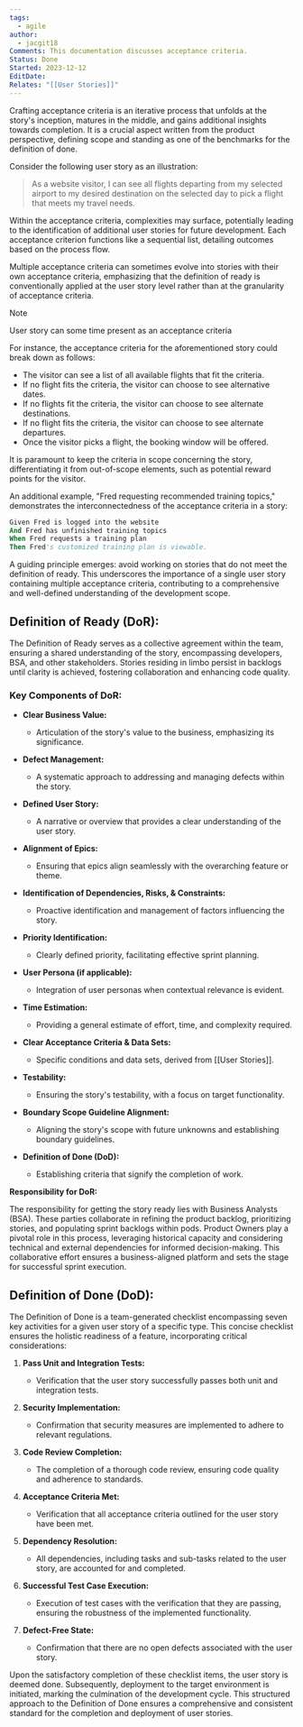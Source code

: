 ```yaml
---
tags:
  - agile
author:
  - jacgit18
Comments: This documentation discusses acceptance criteria.
Status: Done
Started: 2023-12-12
EditDate: 
Relates: "[[User Stories]]"
---
```

Crafting acceptance criteria is an iterative process that unfolds at the story's inception, matures in the middle, and gains additional insights towards completion. It is a crucial aspect written from the product perspective, defining scope and standing as one of the benchmarks for the definition of done.

Consider the following user story as an illustration:

> As a website visitor, I can see all flights departing from my selected airport to my desired destination on the selected day to pick a flight that meets my travel needs.

Within the acceptance criteria, complexities may surface, potentially leading to the identification of additional user stories for future development. Each acceptance criterion functions like a sequential list, detailing outcomes based on the process flow.

Multiple acceptance criteria can sometimes evolve into stories with their own acceptance criteria, emphasizing that the definition of ready is conventionally applied at the user story level rather than at the granularity of acceptance criteria.

>[!note] 
>User story can some time present as an acceptance criteria

For instance, the acceptance criteria for the aforementioned story could break down as follows:

- The visitor can see a list of all available flights that fit the criteria.
- If no flight fits the criteria, the visitor can choose to see alternative dates.
- If no flights fit the criteria, the visitor can choose to see alternate destinations.
- If no flight fits the criteria, the visitor can choose to see alternate departures.
- Once the visitor picks a flight, the booking window will be offered.

It is paramount to keep the criteria in scope concerning the story, differentiating it from out-of-scope elements, such as potential reward points for the visitor.

An additional example, "Fred requesting recommended training topics," demonstrates the interconnectedness of the acceptance criteria in a story:

```vb
Given Fred is logged into the website
And Fred has unfinished training topics
When Fred requests a training plan
Then Fred's customized training plan is viewable.
```

A guiding principle emerges: avoid working on stories that do not meet the definition of ready. This underscores the importance of a single user story containing multiple acceptance criteria, contributing to a comprehensive and well-defined understanding of the development scope.


## **Definition of Ready (DoR):**

The Definition of Ready serves as a collective agreement within the team, ensuring a shared understanding of the story, encompassing developers, BSA, and other stakeholders. Stories residing in limbo persist in backlogs until clarity is achieved, fostering collaboration and enhancing code quality.

### **Key Components of DoR:**

- **Clear Business Value:**
  - Articulation of the story's value to the business, emphasizing its significance.

- **Defect Management:**
  - A systematic approach to addressing and managing defects within the story.

- **Defined User Story:**
  - A narrative or overview that provides a clear understanding of the user story.

- **Alignment of Epics:**
  - Ensuring that epics align seamlessly with the overarching feature or theme.

- **Identification of Dependencies, Risks, & Constraints:**
  - Proactive identification and management of factors influencing the story.

- **Priority Identification:**
  - Clearly defined priority, facilitating effective sprint planning.

- **User Persona (if applicable):**
  - Integration of user personas when contextual relevance is evident.

- **Time Estimation:**
  - Providing a general estimate of effort, time, and complexity required.

- **Clear Acceptance Criteria & Data Sets:**
  - Specific conditions and data sets, derived from [[User Stories]].

- **Testability:**
  - Ensuring the story's testability, with a focus on target functionality.

- **Boundary Scope Guideline Alignment:**
  - Aligning the story's scope with future unknowns and establishing boundary guidelines.

- **Definition of Done (DoD):**
  - Establishing criteria that signify the completion of work.

**Responsibility for DoR:**

The responsibility for getting the story ready lies with Business Analysts (BSA). These parties collaborate in refining the product backlog, prioritizing stories, and populating sprint backlogs within pods. Product Owners play a pivotal role in this process, leveraging historical capacity and considering technical and external dependencies for informed decision-making. This collaborative effort ensures a business-aligned platform and sets the stage for successful sprint execution.



## **Definition of Done (DoD):**

The Definition of Done is a team-generated checklist encompassing seven key activities for a given user story of a specific type. This concise checklist ensures the holistic readiness of a feature, incorporating critical considerations:

1. **Pass Unit and Integration Tests:**
   - Verification that the user story successfully passes both unit and integration tests.

2. **Security Implementation:**
   - Confirmation that security measures are implemented to adhere to relevant regulations.

3. **Code Review Completion:**
   - The completion of a thorough code review, ensuring code quality and adherence to standards.

4. **Acceptance Criteria Met:**
   - Verification that all acceptance criteria outlined for the user story have been met.

5. **Dependency Resolution:**
   - All dependencies, including tasks and sub-tasks related to the user story, are accounted for and completed.

6. **Successful Test Case Execution:**
   - Execution of test cases with the verification that they are passing, ensuring the robustness of the implemented functionality.

7. **Defect-Free State:**
   - Confirmation that there are no open defects associated with the user story.

Upon the satisfactory completion of these checklist items, the user story is deemed done. Subsequently, deployment to the target environment is initiated, marking the culmination of the development cycle. This structured approach to the Definition of Done ensures a comprehensive and consistent standard for the completion and deployment of user stories.


